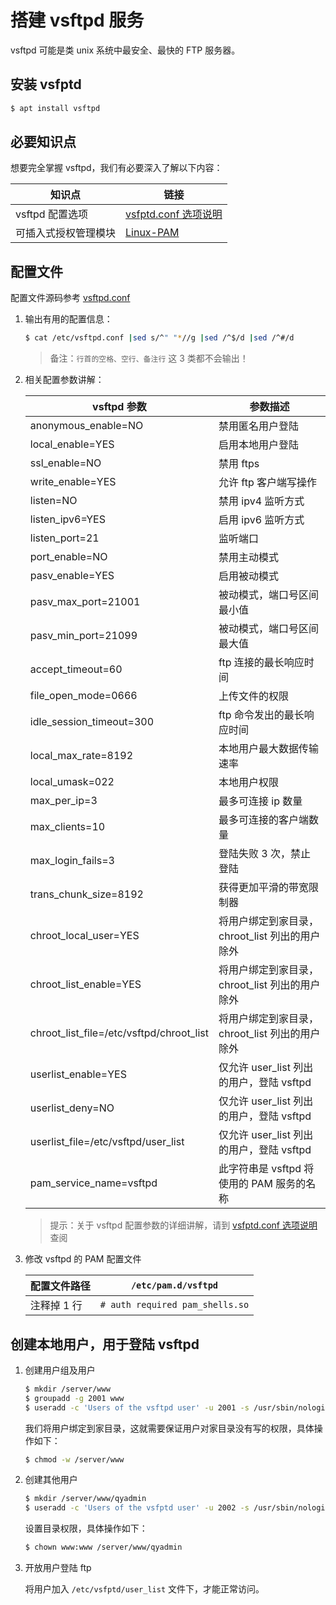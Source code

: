 # 搭建 vsftpd 服务

vsftpd 可能是类 unix 系统中最安全、最快的 FTP 服务器。

## 安装 vsfptd

```sh
$ apt install vsftpd
```

## 必要知识点

想要完全掌握 vsftpd，我们有必要深入了解以下内容：

| 知识点               | 链接                                                       |
| -------------------- | ---------------------------------------------------------- |
| vsftpd 配置选项      | [vsfptd.conf 选项说明](./manual/03-vsftpd.conf选项说明.md) |
| 可插入式授权管理模块 | [Linux-PAM](./06-PAM.md)                                   |

## 配置文件

配置文件源码参考 [vsftpd.conf](./source/vsftpd.conf)

1. 输出有用的配置信息：

   ```sh
   $ cat /etc/vsftpd.conf |sed s/^" "*//g |sed /^$/d |sed /^#/d
   ```

   > 备注：`行首的空格、空行、备注行` 这 3 类都不会输出！

2. 相关配置参数讲解：

   | vsftpd 参数                              | 参数描述                                       |
   | ---------------------------------------- | ---------------------------------------------- |
   | anonymous_enable=NO                      | 禁用匿名用户登陆                               |
   | local_enable=YES                         | 启用本地用户登陆                               |
   | ssl_enable=NO                            | 禁用 ftps                                      |
   | write_enable=YES                         | 允许 ftp 客户端写操作                          |
   | listen=NO                                | 禁用 ipv4 监听方式                             |
   | listen_ipv6=YES                          | 启用 ipv6 监听方式                             |
   | listen_port=21                           | 监听端口                                       |
   | port_enable=NO                           | 禁用主动模式                                   |
   | pasv_enable=YES                          | 启用被动模式                                   |
   | pasv_max_port=21001                      | 被动模式，端口号区间最小值                     |
   | pasv_min_port=21099                      | 被动模式，端口号区间最大值                     |
   | accept_timeout=60                        | ftp 连接的最长响应时间                         |
   | file_open_mode=0666                      | 上传文件的权限                                 |
   | idle_session_timeout=300                 | ftp 命令发出的最长响应时间                     |
   | local_max_rate=8192                      | 本地用户最大数据传输速率                       |
   | local_umask=022                          | 本地用户权限                                   |
   | max_per_ip=3                             | 最多可连接 ip 数量                             |
   | max_clients=10                           | 最多可连接的客户端数量                         |
   | max_login_fails=3                        | 登陆失败 3 次，禁止登陆                        |
   | trans_chunk_size=8192                    | 获得更加平滑的带宽限制器                       |
   | chroot_local_user=YES                    | 将用户绑定到家目录，chroot_list 列出的用户除外 |
   | chroot_list_enable=YES                   | 将用户绑定到家目录，chroot_list 列出的用户除外 |
   | chroot_list_file=/etc/vsftpd/chroot_list | 将用户绑定到家目录，chroot_list 列出的用户除外 |
   | userlist_enable=YES                      | 仅允许 user_list 列出的用户，登陆 vsftpd       |
   | userlist_deny=NO                         | 仅允许 user_list 列出的用户，登陆 vsftpd       |
   | userlist_file=/etc/vsftpd/user_list      | 仅允许 user_list 列出的用户，登陆 vsftpd       |
   | pam_service_name=vsftpd                  | 此字符串是 vsftpd 将使用的 PAM 服务的名称      |

   > 提示：关于 vsftpd 配置参数的详细讲解，请到 [vsfptd.conf 选项说明](./manual/03-vsftpd.conf选项说明.md) 查阅

3. 修改 vsftpd 的 PAM 配置文件

   | 配置文件路径 | `/etc/pam.d/vsftpd`             |
   | ------------ | ------------------------------- |
   | 注释掉 1 行  | `# auth required pam_shells.so` |

## 创建本地用户，用于登陆 vsftpd

1.  创建用户组及用户

    ```sh
    $ mkdir /server/www
    $ groupadd -g 2001 www
    $ useradd -c 'Users of the vsftpd user' -u 2001 -s /usr/sbin/nologin -d /server/www -g www www
    ```

    我们将用户绑定到家目录，这就需要保证用户对家目录没有写的权限，具体操作如下：

    ```sh
    $ chmod -w /server/www
    ```

2.  创建其他用户

    ```sh
    $ mkdir /server/www/qyadmin
    $ useradd -c 'Users of the vsfptd user' -u 2002 -s /usr/sbin/nologin -d /server/www/qyadmin -g www qyadmin
    ```

    设置目录权限，具体操作如下：

    ```sh
    $ chown www:www /server/www/qyadmin
    ```

3.  开放用户登陆 ftp

    将用户加入 `/etc/vsfptd/user_list` 文件下，才能正常访问。
